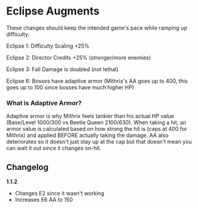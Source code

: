 # Eclipse Augments

These changes should keep the intended game's pace while ramping up difficulty.

Eclipse 1: Difficulty Scaling +25%

Eclipse 2: Director Credits +25% (stronger/more enemies)

Eclipse 3: Fall Damage is doubled (not lethal)

Eclipse 6: Bosses have adaptive armor (Mithrix's AA goes up to 400, this goes up to 100 since bosses have much higher HP)

### What is Adaptive Armor?

Adaptive armor is why Mithrix feels tankier than his actual HP value (Base/Level 1000/300 vs Beetle Queen 2100/630). When taking a hit, an armor value is calculated based on how strong the hit is (caps at 400 for Mithrix) and applied BEFORE actually taking the damage. AA also deteriorates so it doesn't just stay up at the cap but that doesn't mean you can wait it out since it changes on-hit.

## Changelog

**1.1.2**

- Changes E2 since it wasn't working
- Increases E6 AA to 150
